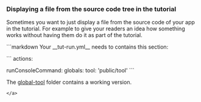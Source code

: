 ### Displaying a file from the source code tree in the tutorial

Sometimes you want to just display a file from the source code of your app in the tutorial.
For example to give your readers an idea how something works
without having them do it as part of the tutorial.

<a class="tutorialRunner_runMarkdownInTutrun">
```markdown
<a class="tutorialRunner_verifyMatchesSourceCodeFile">
Your __tut-run.yml__ needs to contains this section:

`​``
actions:

  runConsoleCommand:
    globals:
      tool: 'public/tool'
`​``

The
[global-tool](examples/global-tool)
folder contains a working version.
</a>
```
</a>

